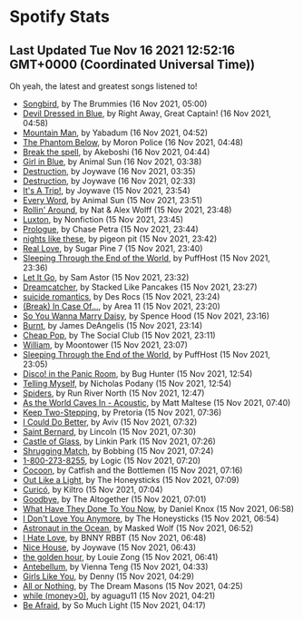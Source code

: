 
# Spotify Stats
## Last Updated Tue Nov 16 2021 12:52:16 GMT+0000 (Coordinated Universal Time))

Oh yeah, the latest and greatest songs listened to!

- [Songbird](https://www.last.fm/music/The+Brummies/_/Songbird), by The Brummies (16 Nov 2021, 05:00)
- [Devil Dressed in Blue](https://www.last.fm/music/Right+Away,+Great+Captain!/_/Devil+Dressed+in+Blue), by Right Away, Great Captain! (16 Nov 2021, 04:58)
- [Mountain Man](https://www.last.fm/music/Yabadum/_/Mountain+Man), by Yabadum (16 Nov 2021, 04:52)
- [The Phantom Below](https://www.last.fm/music/Moron+Police/_/The+Phantom+Below), by Moron Police (16 Nov 2021, 04:48)
- [Break the spell](https://www.last.fm/music/Akeboshi/_/Break+the+spell), by Akeboshi (16 Nov 2021, 04:44)
- [Girl in Blue](https://www.last.fm/music/Animal+Sun/_/Girl+in+Blue), by Animal Sun (16 Nov 2021, 03:38)
- [Destruction](https://www.last.fm/music/Joywave/_/Destruction), by Joywave (16 Nov 2021, 03:35)
- [Destruction](https://www.last.fm/music/Joywave/_/Destruction), by Joywave (16 Nov 2021, 02:33)
- [It's A Trip!](https://www.last.fm/music/Joywave/_/It%27s+A+Trip!), by Joywave (15 Nov 2021, 23:54)
- [Every Word](https://www.last.fm/music/Animal+Sun/_/Every+Word), by Animal Sun (15 Nov 2021, 23:51)
- [Rollin' Around](https://www.last.fm/music/Nat+&+Alex+Wolff/_/Rollin%27+Around), by Nat & Alex Wolff (15 Nov 2021, 23:48)
- [Luxton](https://www.last.fm/music/Nonfiction/_/Luxton), by Nonfiction (15 Nov 2021, 23:45)
- [Prologue](https://www.last.fm/music/Chase+Petra/_/Prologue), by Chase Petra (15 Nov 2021, 23:44)
- [nights like these](https://www.last.fm/music/pigeon+pit/_/nights+like+these), by pigeon pit (15 Nov 2021, 23:42)
- [Real Love](https://www.last.fm/music/Sugar+Pine+7/_/Real+Love), by Sugar Pine 7 (15 Nov 2021, 23:40)
- [Sleeping Through the End of the World](https://www.last.fm/music/PuffHost/_/Sleeping+Through+the+End+of+the+World), by PuffHost (15 Nov 2021, 23:36)
- [Let It Go](https://www.last.fm/music/Sam+Astor/_/Let+It+Go), by Sam Astor (15 Nov 2021, 23:32)
- [Dreamcatcher](https://www.last.fm/music/Stacked+Like+Pancakes/_/Dreamcatcher), by Stacked Like Pancakes (15 Nov 2021, 23:27)
- [suicide romantics](https://www.last.fm/music/Des+Rocs/_/suicide+romantics), by Des Rocs (15 Nov 2021, 23:24)
- [(Break) In Case Of...](https://www.last.fm/music/Area+11/_/(Break)+In+Case+Of...), by Area 11 (15 Nov 2021, 23:20)
- [So You Wanna Marry Daisy](https://www.last.fm/music/Spence+Hood/_/So+You+Wanna+Marry+Daisy), by Spence Hood (15 Nov 2021, 23:16)
- [Burnt](https://www.last.fm/music/James+DeAngelis/_/Burnt), by James DeAngelis (15 Nov 2021, 23:14)
- [Cheap Pop](https://www.last.fm/music/The+Social+Club/_/Cheap+Pop), by The Social Club (15 Nov 2021, 23:11)
- [William](https://www.last.fm/music/Moontower/_/William), by Moontower (15 Nov 2021, 23:07)
- [Sleeping Through the End of the World](https://www.last.fm/music/PuffHost/_/Sleeping+Through+the+End+of+the+World), by PuffHost (15 Nov 2021, 23:05)
- [Disco! in the Panic Room](https://www.last.fm/music/Bug+Hunter/_/Disco!+in+the+Panic+Room), by Bug Hunter (15 Nov 2021, 12:54)
- [Telling Myself](https://www.last.fm/music/Nicholas+Podany/_/Telling+Myself), by Nicholas Podany (15 Nov 2021, 12:54)
- [Spiders](https://www.last.fm/music/Run+River+North/_/Spiders), by Run River North (15 Nov 2021, 12:47)
- [As the World Caves In - Acoustic](https://www.last.fm/music/Matt+Maltese/_/As+the+World+Caves+In+-+Acoustic), by Matt Maltese (15 Nov 2021, 07:40)
- [Keep Two-Stepping](https://www.last.fm/music/Pretoria/_/Keep+Two-Stepping), by Pretoria (15 Nov 2021, 07:36)
- [I Could Do Better](https://www.last.fm/music/Aviv/_/I+Could+Do+Better), by Aviv (15 Nov 2021, 07:32)
- [Saint Bernard](https://www.last.fm/music/Lincoln/_/Saint+Bernard), by Lincoln (15 Nov 2021, 07:30)
- [Castle of Glass](https://www.last.fm/music/Linkin+Park/_/Castle+of+Glass), by Linkin Park (15 Nov 2021, 07:26)
- [Shrugging Match](https://www.last.fm/music/Bobbing/_/Shrugging+Match), by Bobbing (15 Nov 2021, 07:24)
- [1-800-273-8255](https://www.last.fm/music/Logic/_/1-800-273-8255), by Logic (15 Nov 2021, 07:20)
- [Cocoon](https://www.last.fm/music/Catfish+and+the+Bottlemen/_/Cocoon), by Catfish and the Bottlemen (15 Nov 2021, 07:16)
- [Out Like a Light](https://www.last.fm/music/The+Honeysticks/_/Out+Like+a+Light), by The Honeysticks (15 Nov 2021, 07:09)
- [Curicó](https://www.last.fm/music/Kiltro/_/Curic%C3%B3), by Kiltro (15 Nov 2021, 07:04)
- [Goodbye](https://www.last.fm/music/The+Altogether/_/Goodbye), by The Altogether (15 Nov 2021, 07:01)
- [What Have They Done To You Now](https://www.last.fm/music/Daniel+Knox/_/What+Have+They+Done+To+You+Now), by Daniel Knox (15 Nov 2021, 06:58)
- [I Don't Love You Anymore](https://www.last.fm/music/The+Honeysticks/_/I+Don%27t+Love+You+Anymore), by The Honeysticks (15 Nov 2021, 06:54)
- [Astronaut in the Ocean](https://www.last.fm/music/Masked+Wolf/_/Astronaut+in+the+Ocean), by Masked Wolf (15 Nov 2021, 06:52)
- [I Hate Love](https://www.last.fm/music/BNNY+RBBT/_/I+Hate+Love), by BNNY RBBT (15 Nov 2021, 06:48)
- [Nice House](https://www.last.fm/music/Joywave/_/Nice+House), by Joywave (15 Nov 2021, 06:43)
- [the golden hour](https://www.last.fm/music/Louie+Zong/_/the+golden+hour), by Louie Zong (15 Nov 2021, 06:41)
- [Antebellum](https://www.last.fm/music/Vienna+Teng/_/Antebellum), by Vienna Teng (15 Nov 2021, 04:33)
- [Girls Like You](https://www.last.fm/music/Denny/_/Girls+Like+You), by Denny (15 Nov 2021, 04:29)
- [All or Nothing](https://www.last.fm/music/The+Dream+Masons/_/All+or+Nothing), by The Dream Masons (15 Nov 2021, 04:25)
- [while (money>0)](https://www.last.fm/music/aguagu11/_/while+(money%3E0)), by aguagu11 (15 Nov 2021, 04:21)
- [Be Afraid](https://www.last.fm/music/So+Much+Light/_/Be+Afraid), by So Much Light (15 Nov 2021, 04:17)
